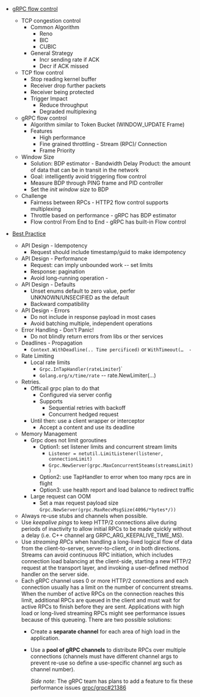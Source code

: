 
- [gRPC flow control](https://www.youtube.com/watch?v=EEEGBwEA8yA)
  - TCP congestion control
    - Common Algorithm
      - Reno
      - BIC
      - CUBIC
    - General Strategy
      - Incr sending rate if ACK
      - Decr if ACK missed
  - TCP flow control
    - Stop reading kernel buffer
    - Receiver drop further packets
    - Receiver being protected
    - Trigger Impact
      - Reduce throughput
      - Degraded multiplexing
  - gRPC flow control
    - Algorithm similar to Token Bucket (WINDOW_UPDATE Frame)
    - Features
      - High performance
      - Fine grained throttling - Stream (RPC)/ Connection
      - Frame Priority
  - Window Size
    - Solution: BDP estimator - Bandwidth Delay Product: the amount of data that can be in transit in the network
    - Goal: intelligently avoid triggering flow control
    - Measure BDP through PING frame and PID controller
    - Set the _init window size_ to BDP
  - Challenge
    - Fairness between RPCs  - HTTP2 flow control supports multiplexing
    - Throttle based on performance - gRPC has BDP estimator
    - Flow control From End to End - gRPC has built-in Flow control

- [Best Practice](https://www.youtube.com/watch?v=Z_yD7YPL2oE)

  - API Design - Idempotency   
    - Request should include timestamp/guid to make idempotency
  - API Design - Performance
    - Request: can imply unbounded work -- set limits
    - Response: pagination
    - Avoid long-running operation  - 
  - API Design - Defaults
    - Unset enums default to zero value, perfer UNKNOWN/UNSECIFIED as the default
    - Backward compatibility
  - API Design - Errors
    - Do not include in response payload in most cases
    - Avoid batching multiple, independent operations
  - Error Handling - Don't Panic!
    - Do not blindly return errors from libs or ther services
  - Deadlines - Propagation
    - `Context.WithDeadline(.. Time percificed)` or `WithTimeout(…  -` 
  - Rate Limiting
    - Local rate limits
      - `Grpc.InTapHandler(rateLimiter`)`
      - `Golang.org/x/time/rate`    -- rate.NewLimiter(…)
  - Retries.
    - Officail grpc plan to do that
      - Configured via server config
      - Supports
        - Sequential retries with backoff
        - Concurrent hedged request
    - Until then: use a client wrapper or interceptor
      - Accept a content and use its deadline
  - Memory Management
    - Grpc does not limit goroutines
      - Option1: set listener limits and concurrent stream limits
        - `Listener = netutil.LimitListener(listener, connectionLimit)`
        - `Grpc.NewServer(grpc.MaxConcurrentSteams(streamsLimit))`
      - Option2: use TapHandler to error when too many rpcs are in flight
      - Option3: use health report and load balance to redirect traffic
    - Large request can OOM
      - Set a max request payload size
         `Grpc.NewServer(grpc.MaxRecvMsgSize(4096/*bytes*/))`
  - Always re-use stubs and channels when possible.
  - Use _keepalive pings_ to keep HTTP/2 connections alive during periods of inactivity to allow initial RPCs to be made quickly without a delay (i.e. C++ channel arg GRPC_ARG_KEEPALIVE_TIME_MS).
  - Use _streaming RPCs_ when handling a long-lived logical flow of data from the client-to-server, server-to-client, or in both directions. Streams can avoid continuous RPC initiation, which includes connection load balancing at the client-side, starting a new HTTP/2 request at the transport layer, and invoking a user-defined method handler on the server side.
  - Each gRPC channel uses 0 or more HTTP/2 connections and each connection usually has a limit on the number of concurrent streams. When the number of active RPCs on the connection reaches this limit, additional RPCs are queued in the client and must wait for active RPCs to finish before they are sent. Applications with high load or long-lived streaming RPCs might see performance issues because of this queueing. There are two possible solutions:
    - Create a **separate channel** for each area of high load in the application.
    - Use a **pool of gRPC channels** to distribute RPCs over multiple connections (channels must have different channel args to prevent re-use so define a use-specific channel arg such as channel number).
      
      _Side note_: The gRPC team has plans to add a feature to fix these performance issues [grpc/grpc#21386](https://github.com/grpc/grpc/issues/21386)






